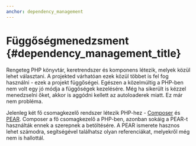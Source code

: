 ```yaml
---
anchor: dependency_management
---
```


# Függőségmenedzsment {#dependency_management_title}

Rengeteg PHP könyvtár, keretrendszer és komponens létezik, melyek közül lehet választani. A projekted
várhatóan ezek közül többet is fel fog használni - ezek a projekt függőségei. Egészen a közelmúltig a PHP-ben
nem volt egy jó módja a függőségek kezelésére. Még ha sikerült is kézzel menedzselni őket, akkor is aggódni kellett
az autoloaderek miatt. Ez már nem probléma.

Jelenleg két fő csomagkezelő rendszer létezik PHP-hez - [Composer] és [PEAR]. Composer a fő csomagkezelő a PHP-ben,
azonban sokáig a PEAR-t használták ennek a szerepnek a betöltésére. A PEAR ismerete hasznos lehet számodra, segítségével
találhatsz olyan referenciákat, melyekről még nem is hallottál.

[Composer]: /#composer_and_packagist
[PEAR]: /#pear